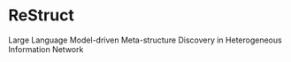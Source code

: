 # ReStruct
Large Language Model-driven Meta-structure Discovery in Heterogeneous Information Network
